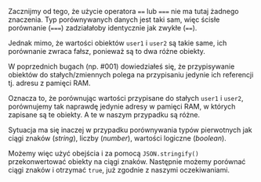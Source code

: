 Zacznijmy od tego, że użycie operatora `==` lub `===` nie ma tutaj żadnego znaczenia. Typ porównywanych danych jest taki sam, więc ścisłe porównanie (`===`) zadziałałoby identycznie jak zwykłe (`==`).

Jednak mimo, że wartości obiektów `user1` i `user2` są takie same, ich porównanie zwraca fałsz, ponieważ są to dwa różne obiekty.

W poprzednich bugach (np. #001) dowiedziałeś się, że przypisywanie obiektów do stałych/zmiennych polega na przypisaniu jedynie ich referencji tj. adresu z pamięci RAM.

Oznacza to, że porównując wartości przypisane do stałych `user1` i `user2`, porównujemy tak naprawdę jedynie adresy w pamięci RAM, w których zapisane są te obiekty. A te w naszym przypadku są różne.

Sytuacja ma się inaczej w przypadku porównywania typów pierwotnych jak ciągi znaków (_string_), liczby (_number_), wartości logiczne (_boolean_).

Możemy więc użyć obejścia i za pomocą `JSON.stringify()` przekonwertować obiekty na ciągi znaków. Następnie możemy porównać ciągi znaków i otrzymać `true`, już zgodnie z naszymi oczekiwaniami.
